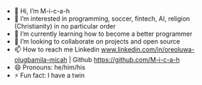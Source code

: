 - 👋 Hi, I’m M-i-c-a-h
- 👀 I’m interested in programming, soccer, fintech, AI, religion (Christianity) in no particular order
- 🌱 I’m currently learning how to become a better programmer
- 💞️ I’m looking to collaborate on projects and open source
- 📫 How to reach me Linkedin www.linkedin.com/in/oreoluwa-olugbamila-micah | Github https://github.com/M-i-c-a-h
- 😄 Pronouns: he/him/his
- ⚡ Fun fact: I have a twin

<!---
M-i-c-a-h/M-i-c-a-h is a ✨ special ✨ repository because its `README.md` (this file) appears on your GitHub profile.
You can click the Preview link to take a look at your changes.
--->
